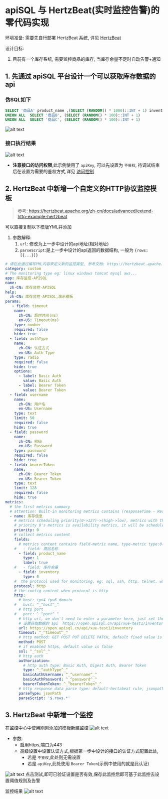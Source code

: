 # apiSQL 与 HertzBeat(实时监控告警)的零代码实现

环境准备: 需要先自行部署 HertzBeat 系统, 详见 [HertzBeat](https://hertzbeat.apache.org/zh-cn/)

设计目标:

1. 目前有一个库存系统, 需要监控商品的库存, 当库存余量不足时自动告警+通知

## 1. 先通过 apiSQL 平台设计一个可以获取库存数据的api

### 伪SQL如下

```sql
SELECT '商品A' product_name ,(SELECT (RANDOM() * 1000)::INT + 1) inventory
UNION ALL  SELECT '商品B', (SELECT (RANDOM() * 100)::INT + 1)
UNION ALL  SELECT '商品C', (SELECT (RANDOM() * 100)::INT + 1) 
```

![alt text](./images/HertzBeat/s_2024-10-08_17-18-30.png)

### 接口执行结果

![alt text](./images/HertzBeat/s_2024-10-08_15-01-57.png)

* **注意接口的访问权限**,此示例使用了 `apiKey`, 可以先设置为 `不鉴权`, 待调试结束后在设置为需要的鉴权方式,详见 [访问控制](../030@项目/0010@访问控制.md)

## 2. HertzBeat 中新增一个自定义的HTTP协议监控模板
>
> 参考: <https://hertzbeat.apache.org/zh-cn/docs/advanced/extend-http-example-hertzbeat>

可以直接复制以下模版YML并添加

1. 参数解释:
   1. `url`: 修改为上一步中设计的api地址(相对地址)
   2. `parseScript`:是上一步中设计的api返回的数据结构, 一般为 `{rows:[{...}]}`

```yaml
# 请在此通过编写YML内容来定义新的监控类型, 参考文档: https://hertzbeat.apache.org/docs/advanced/extend-point 
category: custom
# The monitoring type eg: linux windows tomcat mysql aws...
app: 库存监控-APISQL
name:
  zh-CN: 库存监控-APISQL
help:
  zh-CN: 库存监控-APISQL,演示模板
params:
   - field: timeout
    name:
      zh-CN: 超时时间(ms)
      en-US: Timeout(ms)
    type: number
    required: false
    hide: true
  - field: authType
    name:
      zh-CN: 认证方式
      en-US: Auth Type
    type: radio
    required: false
    hide: true
    options: 
      - label: Basic Auth
        value: Basic Auth
      - label: Bearer Token
        value: Bearer Token
  - field: username
    name:
      zh-CN: 用户名
      en-US: Username
    type: text
    limit: 50
    required: false
    hide: true
  - field: password
    name:
      zh-CN: 密码
      en-US: Password
    type: password
    required: false
    hide: true
  - field: bearerToken
    name:
      zh-CN: Bearer Token
      en-US: Bearer Token
    type: text
    limit: 128
    required: false
    hide: true 
metrics:
  # the first metrics summary
  # attention: Built-in monitoring metrics contains (responseTime - Response time)
  - name: 库存信息
    # metrics scheduling priority(0->127)->(high->low), metrics with the same priority will be scheduled in parallel
    # priority 0's metrics is availability metrics, it will be scheduled first, only availability metrics collect success will the scheduling continue
    priority: 0
    # collect metrics content
    fields:
      # metrics content contains field-metric name, type-metric type:0-number,1-string, instance-if is metrics, unit-metric unit('%','ms','MB')
    #   - field: 商品名称
      - field: product_name
        type: 1
        label: true
    #   - field: 库存余量
      - field: inventory
        type: 0 
    #  the protocol used for monitoring, eg: sql, ssh, http, telnet, wmi, snmp, sdk, we use HTTP protocol here
    protocol: http
    # the config content when protocol is http
    http:
      # host: ipv4 ipv6 domain
    #   host: ^_^host^_^
      # http port
    #   port: ^_^port^_^
      # http url, we don't need to enter a parameter here, just set the fixed value to /api/summary
      # 设置获取数据的 api  https://open.apisql.cn/api/xue-test1/inventory
      url: https://open.apisql.cn/api/xue-test1/inventory
      timeout: ^_^timeout^_^
      # http method: GET POST PUT DELETE PATCH, default fixed value is GET
      method: POST
      # if enabled https, default value is false
      ssl: ^_^ssl^_^
      # http auth
      authorization:
        # http auth type: Basic Auth, Digest Auth, Bearer Token
        type: ^_^authType^_^
        basicAuthUsername: ^_^username^_^
        basicAuthPassword: ^_^password^_^ 
        bearerTokenToken: ^_^bearerToken^_^
      # http response data parse type: default-hertzbeat rule, jsonpath-jsonpath script, website-for website monitoring, we use jsonpath to parse response data here
      parseType: jsonPath
      parseScript: '$.rows.*'

```

## 3. HertzBeat 中新增一个监控

在监控中心中使用刚刚添加的模板新建监控
![alt text](./images/HertzBeat/s_2024-10-08_15-36-04.png)

* 参数:
  * 启用https,端口为443
  * 高级设置中设置认证方式,根据第一步中设计的接口的认证方式配置此处,
    * 若是 `不鉴权`,此处则无需设置
    * 若是 `apiKey`,此处使用 `Bearer Token`(示例中使用的就是此认证)

![alt text](./images/HertzBeat/s_2024-10-08_15-38-26.png)
点击测试,即可已验证设置是否有效,保存此监控后即可基于此监控去设置阈值规则及告警

监控结果
![alt text](./images/HertzBeat/s_2024-10-08_17-25-13.png)
